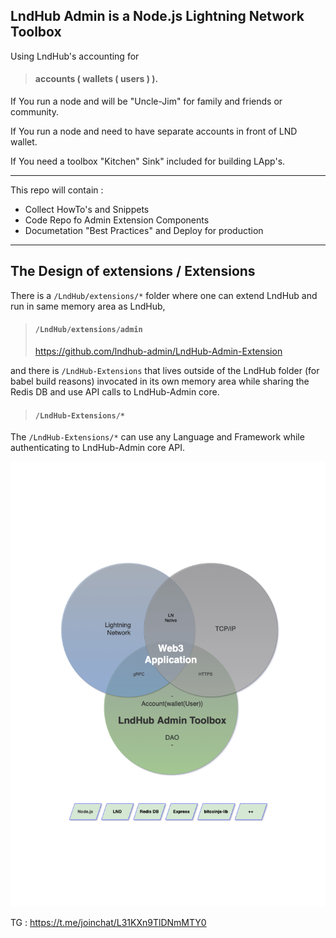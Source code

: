 <!-- ### Hi there 👋 -->

## LndHub Admin is a Node.js Lightning Network Toolbox

Using LndHub's accounting for

> #### accounts ( wallets ( users ) ).

If You run a node and will be "Uncle-Jim" for family and friends or community.

If You run a node and need to have separate accounts in front of LND wallet.

If You need a toolbox "Kitchen" Sink" included for building LApp's.

---

This repo will contain :

- Collect HowTo's and Snippets
- Code Repo fo Admin Extension Components
- Documetation "Best Practices" and Deploy for production

---

## The Design of extensions / Extensions

There is a `/LndHub/extensions/*` folder where one can extend LndHub and run in same memory area as LndHub,

> #### `/LndHub/extensions/admin`
>
> https://github.com/lndhub-admin/LndHub-Admin-Extension

and there is `/LndHub-Extensions` that lives outside of the LndHub folder (for babel build reasons)
invocated in its own memory area while sharing the Redis DB and use API calls to LndHub-Admin core.

> #### `/LndHub-Extensions/*`

The `/LndHub-Extensions/*` can use any Language and Framework while authenticating to LndHub-Admin core API.

![LndHub Admin Toolbox](/media/LNHAT-ROUND-libs.png)

TG : https://t.me/joinchat/L31KXn9TlDNmMTY0

<!--
**lndhub-admin/lndhub-admin** is a ✨ _special_ ✨ repository because its `README.md` (this file) appears on your GitHub profile.

Here are some ideas to get you started:

- 🔭 I’m currently working on ...
- 🌱 I’m currently learning ...
- 👯 I’m looking to collaborate on ...
- 🤔 I’m looking for help with ...
- 💬 Ask me about ...
- 📫 How to reach me: ...
- 😄 Pronouns: ...
- ⚡ Fun fact: ...
-->

